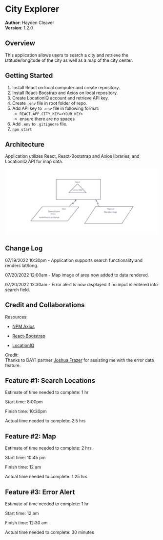 # City Explorer

**Author**: Hayden Cleaver <br>
**Version**: 1.2.0
<!-- (increment the patch/fix version number if you make more commits past your first submission) -->

## Overview
This application allows users to search a city and retrieve the latitude/longitude of the city as well as a map of the city center.

## Getting Started

1. Install React on local computer and create repository.
2. Install React-Boostrap and Axios on local repository.
3. Create LocationIQ account and retrieve API key.
4. Create `.env` file in root folder of repo.
5. Add API key to `.env` file in following format:
    * `REACT_APP_CITY_KEY=<YOUR KEY>`
    * ensure there are no spaces
6. Add `.env` to `.gitignore` file.
7. `npm start`

## Architecture

Application utilizes React, React-Bootstrap and Axios libraries, and LocationIQ API for map data.

![Day 1: Front-End Whiteboard](/img/Lab6Board.png)

## Change Log

07/19/2022 10:30pm - Application supports search functionality and renders lat/long.

07/20/2022 12:00am - Map image of area now added to data rendered.

07/20/2022 12:30am - Error alert is now displayed if no input is entered into search field.

<!-- Use this area to document the iterative changes made to your application as each feature is successfully implemented. Use time stamps. Here's an example:

01-01-2001 4:59pm - Application now has a fully-functional express server, with a GET route for the location resource. -->

## Credit and Collaborations

Resources:
* [NPM Axios](https://www.npmjs.com/package/axios#handling-errors)

* [React-Bootstrap](https://react-bootstrap.github.io/)

* [LocationIQ](https://locationiq.com/)

Credit: <br>
Thanks to DAY1 partner [Joshua Frazer](https://github.com/Frazmatic) for assisting me with the error data feature. <br>
<!-- Give credit (and a link) to other people or resources that helped you build this application. -->

## Feature #1: Search Locations

Estimate of time needed to complete: 1 hr

Start time: 8:00pm

Finish time: 10:30pm

Actual time needed to complete: 2.5 hrs

## Feature #2: Map

Estimate of time needed to complete: 2 hrs

Start time: 10:45 pm

Finish time: 12 am

Actual time needed to complete: 1.25 hrs

## Feature #3: Error Alert

Estimate of time needed to complete: 1 hr

Start time: 12 am

Finish time: 12:30 am

Actual time needed to complete: 30 minutes
